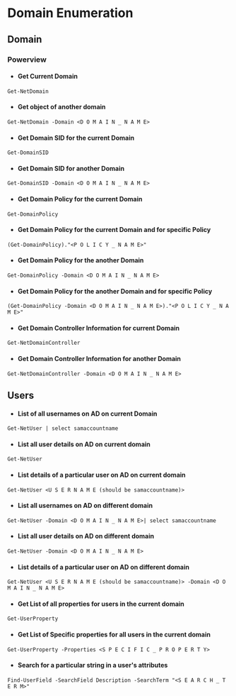 # Domain Enumeration

## Domain 
### Powerview 
- #### Get Current Domain
```
Get-NetDomain
```
- #### Get object of another domain
```
Get-NetDomain -Domain <D O M A I N _ N A M E>
```
- #### Get Domain SID for the current Domain
```
Get-DomainSID
```
- #### Get Domain SID for another Domain
```
Get-DomainSID -Domain <D O M A I N _ N A M E>
```
- #### Get Domain Policy for the current Domain
```
Get-DomainPolicy
```
- #### Get Domain Policy for the current Domain and for specific Policy 
```
(Get-DomainPolicy)."<P O L I C Y _ N A M E>"
``` 
- #### Get Domain Policy for the another Domain
```
Get-DomainPolicy -Domain <D O M A I N _ N A M E>
```
- #### Get Domain Policy for the another Domain and for specific Policy 
```
(Get-DomainPolicy -Domain <D O M A I N _ N A M E>)."<P O L I C Y _ N A M E>"
```
- #### Get Domain Controller Information for current Domain
```
Get-NetDomainController
```
- #### Get Domain Controller Information for another Domain
```
Get-NetDomainController -Domain <D O M A I N _ N A M E>
```

## Users 
- #### List of all usernames on AD on current Domain
```
Get-NetUser | select samaccountname
```
- #### List all user details on AD on current domain
```
Get-NetUser
```
- #### List details of a particular user on AD on current domain
```
Get-NetUser <U S E R N A M E (should be samaccountname)>
```
- #### List all usernames on AD on different domain
```
Get-NetUser -Domain <D O M A I N _ N A M E>| select samaccountname
```
- #### List all user details on AD on different domain
```
Get-NetUser -Domain <D O M A I N _ N A M E>
```
- #### List details of a particular user on AD on different domain
```
Get-NetUser <U S E R N A M E (should be samaccountname)> -Domain <D O M A I N _ N A M E>
```
- #### Get List of all properties for users in the current domain
```
Get-UserProperty
```
- #### Get List of Specific properties for all users in the current domain
```
Get-UserProperty -Properties <S P E C I F I C _ P R O P E R T Y>
```
- #### Search for a particular string in a user's attributes
```
Find-UserField -SearchField Description -SearchTerm "<S E A R C H _ T E R M>"
```
